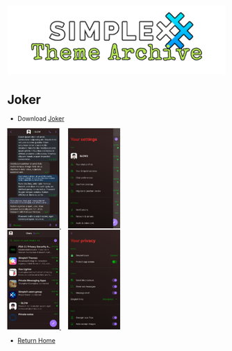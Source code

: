 ![SxC Theme Archive Banner](../resources/SxC_themeBanner.png)

# Joker

* Download [Joker](../themes/SxC_joker.theme)

<a href="../screenshots/SxC_joker01.jpg" target="_blank">
	<img src="../screenshots/SxC_joker01.jpg" width="120">
</a>&nbsp;&nbsp;&nbsp;
<a href="../screenshots/SxC_joker02.jpg" target="_blank">
	<img src="../screenshots/SxC_joker02.jpg" width="120">
</a>
<br>
<a href="../screenshots/SxC_joker03.jpg" target="_blank">
	<img src="../screenshots/SxC_joker03.jpg" width="120">
</a>&nbsp;&nbsp;&nbsp;
<a href="../screenshots/SxC_joker04.jpg" target="_blank">
	<img src="../screenshots/SxC_joker04.jpg" width="120">
</a>

* [Return Home](../)